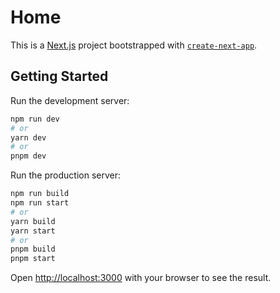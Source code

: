 # Home

This is a [Next.js](https://nextjs.org/) project bootstrapped with [`create-next-app`](https://github.com/vercel/next.js/tree/canary/packages/create-next-app).

## Getting Started

Run the development server:

```bash
npm run dev
# or
yarn dev
# or
pnpm dev
```

Run the production server:

```bash
npm run build
npm run start
# or
yarn build
yarn start
# or
pnpm build
pnpm start
```

Open [http://localhost:3000](http://localhost:3000) with your browser to see the result.
